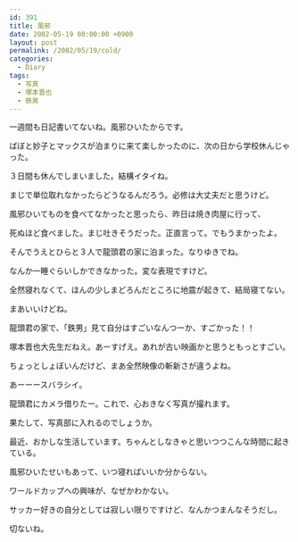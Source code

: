 ```yaml
---
id: 391
title: 風邪
date: 2002-05-19 00:00:00 +0900
layout: post
permalink: /2002/05/19/cold/
categories:
  - Diary
tags:
  - 写真
  - 塚本晋也
  - 鉄男
---
```

一週間も日記書いてないね。風邪ひいたからです。
  
ばぼと妙子とマックスが泊まりに来て楽しかったのに、次の日から学校休んじゃった。
  
３日間も休んでしまいました。結構イタイね。
  
まじで単位取れなかったらどうなるんだろう。必修は大丈夫だと思うけど。
  
<!--more-->

風邪ひいてものを食べてなかったと思ったら、昨日は焼き肉屋に行って、
  
死ぬほど食べました。まじ吐きそうだった。正直言って。でもうまかったよ。
  
そんでうえとひらと３人で龍頭君の家に泊まった。なりゆきでね。
  
なんか一睡ぐらいしかできなかった。変な表現ですけど。
  
全然寝れなくて、ほんの少しまどろんだところに地震が起きて、結局寝てない。
  
まあいいけどね。

龍頭君の家で、「鉄男」見て自分はすごいなんつーか、すごかった！！
  
塚本晋也大先生だねえ。あーすげえ。あれが古い映画かと思うともっとすごい。
  
ちょっとしょぼいんだけど、まあ全然映像の斬新さが違うよね。
  
あーーースバラシイ。

龍頭君にカメラ借りたー。これで、心おきなく写真が撮れます。
  
果たして、写真部に入れるのでしょうか。

最近、おかしな生活しています。ちゃんとしなきゃと思いつつこんな時間に起きている。
  
風邪ひいたせいもあって、いつ寝ればいいか分からない。

ワールドカップへの興味が、なぜかわかない。
  
サッカー好きの自分としては寂しい限りですけど、なんかつまんなそうだし。
  
切ないね。
